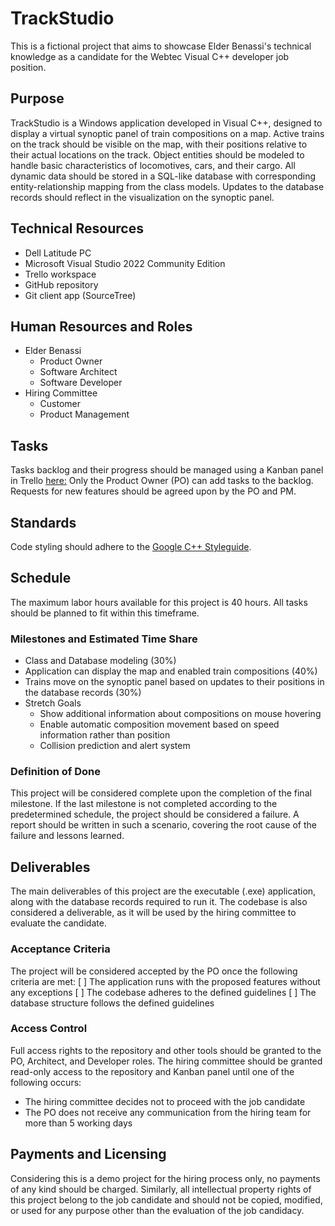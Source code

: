 # TrackStudio
This is a fictional project that aims to showcase Elder Benassi's technical knowledge as a candidate for the Webtec Visual C++ developer job position.

## Purpose
TrackStudio is a Windows application developed in Visual C++, designed to display a virtual synoptic panel of train compositions on a map. Active trains on the track should be visible on the map, with their positions relative to their actual locations on the track. Object entities should be modeled to handle basic characteristics of locomotives, cars, and their cargo. All dynamic data should be stored in a SQL-like database with corresponding entity-relationship mapping from the class models. Updates to the database records should reflect in the visualization on the synoptic panel.

## Technical Resources
- Dell Latitude PC
- Microsoft Visual Studio 2022 Community Edition
- Trello workspace
- GitHub repository
- Git client app (SourceTree)

## Human Resources and Roles
- Elder Benassi
	* Product Owner
	* Software Architect
	* Software Developer
- Hiring Committee
	* Customer
	* Product Management

## Tasks
Tasks backlog and their progress should be managed using a Kanban panel in Trello [here:](https://trello.com/b/AD9jtz18/wabtec-track-studio-visual-c-developer-demo)
Only the Product Owner (PO) can add tasks to the backlog. Requests for new features should be agreed upon by the PO and PM.

## Standards
Code styling should adhere to the [Google C++ Styleguide](https://google.github.io/styleguide/cppguide.html).

## Schedule 
The maximum labor hours available for this project is 40 hours. All tasks should be planned to fit within this timeframe. 

### Milestones and Estimated Time Share
- Class and Database modeling (30%)
- Application can display the map and enabled train compositions (40%)
- Trains move on the synoptic panel based on updates to their positions in the database records (30%)
- Stretch Goals
	- Show additional information about compositions on mouse hovering
	- Enable automatic composition movement based on speed information rather than position
	- Collision prediction and alert system

### Definition of Done
This project will be considered complete upon the completion of the final milestone. If the last milestone is not completed according to the predetermined schedule, the project should be considered a failure. A report should be written in such a scenario, covering the root cause of the failure and lessons learned.

## Deliverables
The main deliverables of this project are the executable (.exe) application, along with the database records required to run it. The codebase is also considered a deliverable, as it will be used by the hiring committee to evaluate the candidate.

### Acceptance Criteria
The project will be considered accepted by the PO once the following criteria are met:
[ ] The application runs with the proposed features without any exceptions
[ ] The codebase adheres to the defined guidelines
[ ] The database structure follows the defined guidelines

### Access Control
Full access rights to the repository and other tools should be granted to the PO, Architect, and Developer roles. The hiring committee should be granted read-only access to the repository and Kanban panel until one of the following occurs:
- The hiring committee decides not to proceed with the job candidate
- The PO does not receive any communication from the hiring team for more than 5 working days

## Payments and Licensing
Considering this is a demo project for the hiring process only, no payments of any kind should be charged. Similarly, all intellectual property rights of this project belong to the job candidate and should not be copied, modified, or used for any purpose other than the evaluation of the job candidacy.
